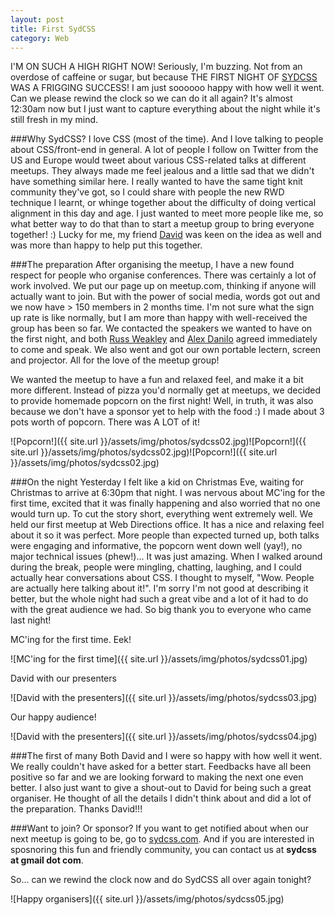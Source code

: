 ```yaml
---
layout: post
title: First SydCSS
category: Web
---
```


I'M ON SUCH A HIGH RIGHT NOW! Seriously, I'm buzzing. Not from an overdose of caffeine or sugar, but because THE FIRST NIGHT OF [SYDCSS](http://www.sydcss.com) WAS A FRIGGING SUCCESS! I am just soooooo happy with how well it went. Can we please rewind the clock so we can do it all again? It's almost 12:30am now but I just want to capture everything about the night while it's still fresh in my mind.

###Why SydCSS?
I love CSS (most of the time). And I love talking to people about CSS/front-end in general. A lot of people I follow on Twitter from the US and Europe would tweet about various CSS-related talks at different meetups. They always made me feel jealous and a little sad that we didn't have something similar here. I really wanted to have the same tight knit community they've got, so I could share with people the new RWD technique I learnt, or whinge together about the difficulty of doing vertical alignment in this day and age. I just wanted to meet more people like me, so what better way to do that than to start a meetup group to bring everyone together! :) Lucky for me, my friend [David](http://www.twitter.com/dp_lewis) was keen on the idea as well and was more than happy to help put this together. 

###The preparation
After organising the meetup, I have a new found respect for people who organise conferences. There was certainly a lot of work involved. We put our page up on meetup.com, thinking if anyone will actually want to join. But with the power of social media, words got out and we now have > 150 members in 2 months time. I'm not sure what the sign up rate is like normally, but I am more than happy with well-received the group has been so far. We contacted the speakers we wanted to have on the first night, and both [Russ Weakley](http://www.twitter.com/russmaxdesign) and [Alex Danilo](http://www.twitter.com/alexanderdanilo) agreed immediately to come and speak. We also went and got our own portable lectern, screen and projector. All for the love of the meetup group! 

We wanted the meetup to have a fun and relaxed feel, and make it a bit more different. Instead of pizza you'd normally get at meetups, we decided to provide homemade popcorn on the first night! Well, in truth, it was also because we don't have a sponsor yet to help with the food :) I made about 3 pots worth of popcorn. There was A LOT of it! 

![Popcorn!]({{ site.url }}/assets/img/photos/sydcss02.jpg)![Popcorn!]({{ site.url }}/assets/img/photos/sydcss02.jpg)![Popcorn!]({{ site.url }}/assets/img/photos/sydcss02.jpg)

###On the night
Yesterday I felt like a kid on Christmas Eve, waiting for Christmas to arrive at 6:30pm that night. I was nervous about MC'ing for the first time, excited that it was finally happening and also worried that no one would turn up. To cut the story short, everything went extremely well. We held our first meetup at Web Directions office. It has a nice and relaxing feel about it so it was perfect. More people than expected turned up, both talks were engaging and informative, the popcorn went down well (yay!), no major technical issues (phew!)... It was just amazing. When I walked around during the break, people were mingling, chatting, laughing, and I could actually hear conversations about CSS. I thought to myself, "Wow. People are actually here talking about it!". I'm sorry I'm not good at describing it better, but the whole night had such a great vibe and a lot of it had to do with the great audience we had. So big thank you to everyone who came last night!

MC'ing for the first time. Eek!

![MC'ing for the first time]({{ site.url }}/assets/img/photos/sydcss01.jpg)

David with our presenters

![David with the presenters]({{ site.url }}/assets/img/photos/sydcss03.jpg)

Our happy audience!

![David with the presenters]({{ site.url }}/assets/img/photos/sydcss04.jpg)

###The first of many
Both David and I were so happy with how well it went. We really couldn't have asked for a better start. Feedbacks have all been positive so far and we are looking forward to making the next one even better. I also just want to give a shout-out to David for being such a great organiser. He thought of all the details I didn't think about and did a lot of the preparation. Thanks David!!!

###Want to join? Or sponsor?
If you want to get notified about when our next meetup is going to be, go to [sydcss.com](http://sydcss.com). And if you are interested in sposnoring this fun and friendly community, you can contact us at **sydcss at gmail dot com**.


So... can we rewind the clock now and do SydCSS all over again tonight?

![Happy organisers]({{ site.url }}/assets/img/photos/sydcss05.jpg)



